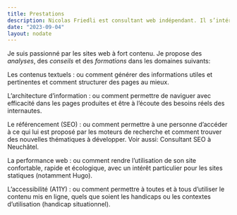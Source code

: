 ```yaml
---
title: Prestations
description: Nicolas Friedli est consultant web indépendant. Il s’intéresse aux sites statiques, à la création de contenu textuel, à l’architecture d’information et au référencement.
date: "2023-09-04"
layout: nodate
---
```


Je suis passionné par les sites web à fort contenu. Je propose des *analyses*, des *conseils* et des *formations* dans les domaines suivants:

Les contenus textuels
: ou comment générer des informations utiles et pertinentes et comment structurer des pages au mieux.

L’architecture d’information
: ou comment permettre de naviguer avec efficacité dans les pages produites et être à l’écoute des besoins réels des internautes.

Le référencement (SEO)
: ou comment permettre à une personne d’accéder à ce qui lui est proposé par les moteurs de recherche et comment trouver des nouvelles thématiques à développer. Voir aussi: Consultant SEO à Neuchâtel.

La performance web
: ou comment rendre l’utilisation de son site confortable, rapide et écologique, avec un intérêt particulier pour les sites statiques (notamment Hugo).

L’accessibilité (A11Y)
: ou comment permettre à toutes et à tous d’utiliser le contenu mis en ligne, quels que soient les handicaps ou les contextes d’utilisation (handicap situationnel).